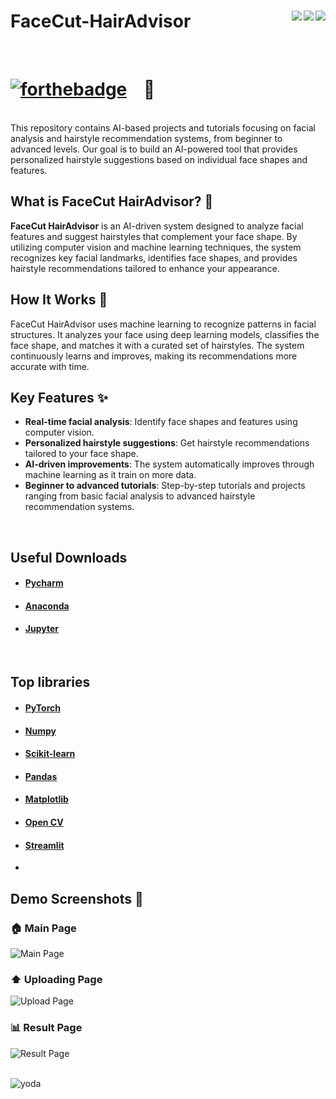 

# FaceCut-HairAdvisor <img align="right" src="https://img.shields.io/github/watchers/Graphical27/FaceCut-HairAdvisor?style=flat-square"> <img align="right" src="https://img.shields.io/github/stars/Graphical27/FaceCut-HairAdvisor?style=flat-square"> <img align="right" src="https://img.shields.io/github/forks/Graphical27/FaceCut-HairAdvisor?style=flat-square">

<br>

# [![forthebadge](https://forthebadge.com/images/badges/made-with-python.svg)](https://forthebadge.com) &nbsp;&nbsp; :snake: 
<br>
This repository contains AI-based projects and tutorials focusing on facial analysis and hairstyle recommendation systems, from beginner to advanced levels. Our goal is to build an AI-powered tool that provides personalized hairstyle suggestions based on individual face shapes and features.

## What is FaceCut HairAdvisor? 📐

**FaceCut HairAdvisor** is an AI-driven system designed to analyze facial features and suggest hairstyles that complement your face shape. By utilizing computer vision and machine learning techniques, the system recognizes key facial landmarks, identifies face shapes, and provides hairstyle recommendations tailored to enhance your appearance.

## How It Works 🤖

FaceCut HairAdvisor uses machine learning to recognize patterns in facial structures. It analyzes your face using deep learning models, classifies the face shape, and matches it with a curated set of hairstyles. The system continuously learns and improves, making its recommendations more accurate with time.

## Key Features ✨
- **Real-time facial analysis**: Identify face shapes and features using computer vision.
- **Personalized hairstyle suggestions**: Get hairstyle recommendations tailored to your face shape.
- **AI-driven improvements**: The system automatically improves through machine learning as it train on more data.
- **Beginner to advanced tutorials**: Step-by-step tutorials and projects ranging from basic facial analysis to advanced hairstyle recommendation systems.

<br>

## Useful Downloads 
* #### [Pycharm](https://www.jetbrains.com/pycharm/download/#section=windows)
* #### [Anaconda](https://www.anaconda.com/)
* #### [Jupyter](https://jupyter.org/)

<br>

## Top libraries
* #### [PyTorch](https://pytorch.org/)
* #### [Numpy](https://numpy.org/)
* #### [Scikit-learn](https://scikit-learn.org/stable/index.html)
* #### [Pandas](https://pandas.pydata.org/)
* #### [Matplotlib](https://pytorch.org/)
* #### [Open CV](https://opencv.org/)
* #### [Streamlit](https://streamlit.io/)
* 
## Demo Screenshots 📸

### 🏠 Main Page
![Main Page](https://i.ibb.co/4ZrvZYP6/Screenshot-2025-06-23-193725.png)

### ⬆️ Uploading Page
![Upload Page](https://i.ibb.co/zVf6bFty/Screenshot-2025-06-23-193736.png)

### 📊 Result Page
![Result Page](https://i.ibb.co/jZGqQ4xf/Screenshot-2025-06-23-193707.png)
<br><br>

![yoda](https://github.com/MITDeepLearning/introtodeeplearning/raw/2025/lab3/img/yoda_wallpaper.jpg)
